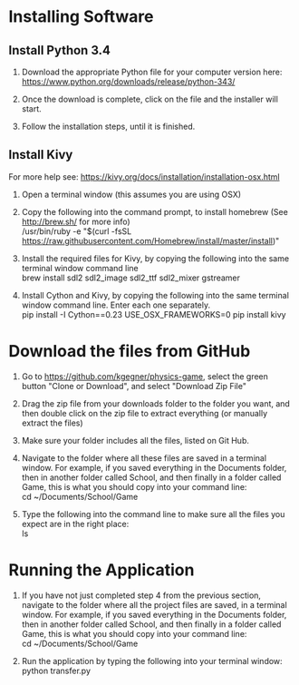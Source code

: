# Installing Software

## Install Python 3.4
1. Download the appropriate Python file for your computer version here:  
https://www.python.org/downloads/release/python-343/

2. Once the download is complete, click on the file and the installer will start.

3. Follow the installation steps, until it is finished.

## Install Kivy
For more help see: https://kivy.org/docs/installation/installation-osx.html 

1. Open a terminal window (this assumes you are using OSX)

2. Copy the following into the command prompt, to install homebrew (See http://brew.sh/ for more info)  
/usr/bin/ruby -e "$(curl -fsSL https://raw.githubusercontent.com/Homebrew/install/master/install)"

3. Install the required files for Kivy, by copying the following into the same terminal window command line  
brew install sdl2 sdl2_image sdl2_ttf sdl2_mixer gstreamer

4. Install Cython and Kivy, by copying the following into the same terminal window command line. Enter each one separately.  
pip install -I Cython==0.23
USE_OSX_FRAMEWORKS=0 pip install kivy


# Download the files from GitHub

1. Go to https://github.com/kgegner/physics-game, select the green button "Clone or Download", and select "Download Zip File"

2. Drag the zip file from your downloads folder to the folder you want, and then double click on the zip file to extract everything (or manually extract the files)

3. Make sure your folder includes all the files, listed on Git Hub.

4. Navigate to the folder where all these files are saved in a terminal window. For example, if you saved everything in the Documents folder, then in another folder called School, and then finally in a folder called Game, this is what you should copy into your command line:  
cd ~/Documents/School/Game

5. Type the following into the command line to make sure all the files you expect are in the right place:  
ls


# Running the Application
1. If you have not just completed step 4 from the previous section, navigate to the folder where all the project files are saved, in a terminal window. For example, if you saved everything in the Documents folder, then in another folder called School, and then finally in a folder called Game, this is what you should copy into your command line:  
cd ~/Documents/School/Game

2. Run the application by typing the following into your terminal window:  
python transfer.py
